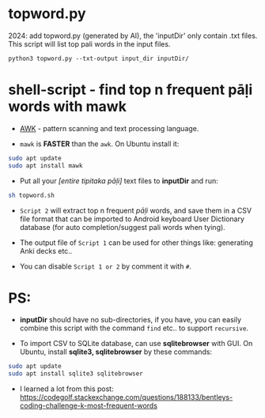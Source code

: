 # topword.py 
2024: add topword.py (generated by AI), the 'inputDir' only contain .txt files. This script will list top pali words in the input files.


```
python3 topword.py --txt-output input_dir inputDir/
```

# shell-script - find top n frequent pāḷi words with mawk

+ [AWK](https://en.wikipedia.org/wiki/AWK)  - pattern scanning and text processing language.

+ `mawk` is **FASTER** than the `awk`. On Ubuntu install it:

```bash
sudo apt update
sudo apt install mawk
```


- Put all your *[entire tipitaka pāḷi]* text files to **inputDir** and run:

```bash
sh topword.sh
```
- `Script 2` will extract  top n frequent *pāḷi* words, and save them in a CSV file format  that can be imported to Android keyboard User Dictionary database (for auto completion/suggest pali words when tying).

- The output file of `Script 1` can  be used for other things like: generating Anki decks etc..

- You can disable `Script 1 or 2` by comment it with `#`.

# PS:

- **inputDir**  should have no sub-directories, if you have, you can easily combine this script with the command `find` etc.. to support `recursive`.

- To import CSV to SQLite database, can use **sqlitebrowser** with GUI. On Ubuntu, install **sqlite3, sqlitebrowser** by these commands:

```bash
sudo apt update
sudo apt install sqlite3 sqlitebrowser
```

- I learned a lot from this post: https://codegolf.stackexchange.com/questions/188133/bentleys-coding-challenge-k-most-frequent-words
